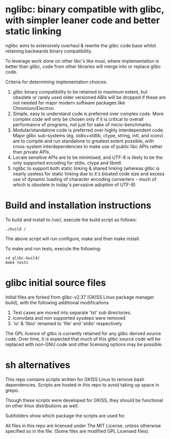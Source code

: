 # nglibc: binary compatible with glibc, with simpler leaner code and better static linking

nglibc aims to extensively overhaul & rewrite the glibc code base whilst retaining backwards binary compatibility.

To leverage work done on other libc's like musl, where implementation is better than glibc, code from other libraries will merge into or replace glibc code.

Criteria for determining implementation choices:
1. glibc binary compatibility to be retained to maximum extent, but obsolete or rarely used older versioned ABIs will be dropped if these are not needed for major modern software packages like Chromium/Electron
2. Simple, easy to understand code is preferred over complex code.  More complex code will only be chosen only if it is critical to overall performance of programs, not just for sake of micro-benchmarks.
3. Modular/standalone code is preferred over highly interdependent code.  Major glibc sub-systems (eg. stdio+stdlib, ctype, string, intl, and iconv) are to compile and run standalone to greatest extent possible, with cross-system interdependencies to make use of public libc APIs rather than private APIs.
4. Locale sensitive APIs are to be minimised, and UTF-8 is likely to be the only supported encoding for stdio, ctype and libintl.
5. nglibc to support both static linking & shared linking (whereas glibc is nearly useless for static linking due to it's bloated code size and excess use of dynamic loading of character encoding converters - much of which is obsolete in today's pervasive adoption of UTF-8)

# Build and installation instructions

To build and install to /usr/, execute the build script as follows:
```
./build /
```
The above script will run configure, make and then make install.

To make and run tests, execute the following:
```
cd glibc-build/
make tests
```

# glibc initial source files

Initial files are forked from glibc-v2.37 (GKISS Linux package manager build), with the following additional modifications
1. Test cases are moved into separate 'tst' sub directories.
2. iconvdata and non supported sysdeps were removed
3. 'io' & 'libio' renamed to 'file' and 'stdio' respectively

The GPL licence of glibc is currently retained for any glibc derived source code.
Over time, it is expected that much of this glibc source code will be replaced with non-GNU code and other licensing options may be possible.

# sh alternatives

This repo contains scripts written for GKISS Linux to remove bash dependencies. Scripts are hosted in this repo to avoid taking up space in grepo.

Though these scripts were developed for GKISS, they should be functional on other linux distributions as well.

Subfolders show which package the scripts are used for.

All files in this repo are licensed under The MIT License, unless otherwise specified so in the file. (Some files are modified GPL Licensed files).
